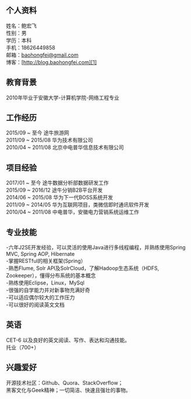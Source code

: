 ## 个人资料

姓名：鲍宏飞  
性别：男  
学历：本科  
手机：18626449858  
邮箱：baohongfei@gmail.com  
博客：[http://blog.baohongfei.com][1]  
## 教育背景

2010年毕业于安徽大学-计算机学院-网络工程专业  
## 工作经历

2015/09 \~ 至今 途牛旅游网  
2011/09 \~ 2015/08 华为技术有限公司  
2010/04 \~ 2011/08 北京中电普华信息技术有限公司  
## 项目经验
2017/01 \~ 至今 途牛数据分析部数据研发工作  
2015/09 \~ 2016/12 途牛分销B2B平台开发  
2014/06 \~ 2015/08 华为下一代BOSS系统开发  
2011/09 \~ 2014/05 华为互联网项目，类微信即时通讯软件开发  
2010/04 \~ 2011/08 中电普华，安徽电力营销系统运维工作  
## 专业技能
-六年J2SE开发经验，可以灵活的使用Java进行多线程编程，并熟练使用Spring MVC, Spring AOP, Hibernate  
-掌握RESTful的相关框架(Spring）  
-熟悉Flume, Solr API及SolrCloud，了解Hadoop生态系统（HDFS, Zookeeper），懂得分布系统的基本概念  
-熟练使用Eclipse，Linux，MySql  
-很强的自学能力并对新事物充满好奇  
-可以适应偶尔较大的工作压力  
-可以很好的阅读英文文档  
## 英语

CET-6 以及良好的英文阅读、写作、表达和沟通技能。  
托业（700+）
## 兴趣爱好

开源技术社区：Github、Quora、StackOverflow；  
黑客文化与Geek精神；一切简洁、快速且强壮的事物。  

[1]:	http://blog.baohongfei.com